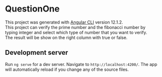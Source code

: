# QuestionOne

This project was generated with [Angular CLI](https://github.com/angular/angular-cli) version 12.1.2.<br>
This project can verify the prime number and the fibonacci number by typing integer and select which type of number that you want to verify.<br>
The result will be show on the right column with true or false.

## Development server

Run `ng serve` for a dev server. Navigate to `http://localhost:4200/`. The app will automatically reload if you change any of the source files.


